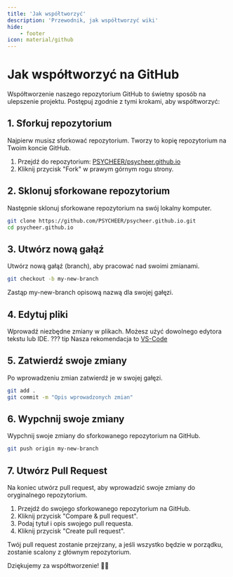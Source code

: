 ```yaml
---
title: 'Jak współtworzyć'
description: 'Przewodnik, jak współtworzyć wiki'
hide:
    - footer
icon: material/github
---
```


# Jak współtworzyć na GitHub

Współtworzenie naszego repozytorium GitHub to świetny sposób na ulepszenie projektu. Postępuj zgodnie z tymi krokami, aby współtworzyć:

## 1. Sforkuj repozytorium

Najpierw musisz sforkować repozytorium. Tworzy to kopię repozytorium na Twoim koncie GitHub.

1. Przejdź do repozytorium: [PSYCHEER/psycheer.github.io](https://github.com/PSYCHEER/psycheer.github.io)
2. Kliknij przycisk "Fork" w prawym górnym rogu strony.

## 2. Sklonuj sforkowane repozytorium

Następnie sklonuj sforkowane repozytorium na swój lokalny komputer.

```sh
git clone https://github.com/PSYCHEER/psycheer.github.io.git
cd psycheer.github.io
```

## 3. Utwórz nową gałąź

Utwórz nową gałąź (branch), aby pracować nad swoimi zmianami.
```sh
git checkout -b my-new-branch
```

Zastąp my-new-branch opisową nazwą dla swojej gałęzi.

## 4. Edytuj pliki

Wprowadź niezbędne zmiany w plikach. Możesz użyć dowolnego edytora tekstu lub IDE.
??? tip
    Nasza rekomendacja to [VS-Code](https://code.visualstudio.com)

## 5. Zatwierdź swoje zmiany

Po wprowadzeniu zmian zatwierdź je w swojej gałęzi.

```sh
git add .
git commit -m "Opis wprowadzonych zmian"
```

## 6. Wypchnij swoje zmiany

Wypchnij swoje zmiany do sforkowanego repozytorium na GitHub.

```sh
git push origin my-new-branch
```

## 7. Utwórz Pull Request

Na koniec utwórz pull request, aby wprowadzić swoje zmiany do oryginalnego repozytorium.

1. Przejdź do swojego sforkowanego repozytorium na GitHub.
2. Kliknij przycisk "Compare & pull request".
3. Podaj tytuł i opis swojego pull requesta.
4. Kliknij przycisk "Create pull request".

Twój pull request zostanie przejrzany, a jeśli wszystko będzie w porządku, zostanie scalony z głównym repozytorium.

Dziękujemy za współtworzenie! 💖👑